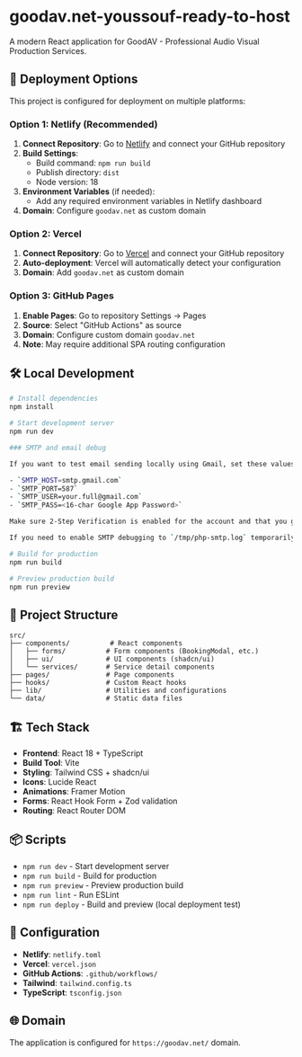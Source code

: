# goodav.net-youssouf-ready-to-host

A modern React application for GoodAV - Professional Audio Visual Production Services.

## 🚀 Deployment Options

This project is configured for deployment on multiple platforms:

### Option 1: Netlify (Recommended)
1. **Connect Repository**: Go to [Netlify](https://netlify.com) and connect your GitHub repository
2. **Build Settings**:
   - Build command: `npm run build`
   - Publish directory: `dist`
   - Node version: 18
3. **Environment Variables** (if needed):
   - Add any required environment variables in Netlify dashboard
4. **Domain**: Configure `goodav.net` as custom domain

### Option 2: Vercel
1. **Connect Repository**: Go to [Vercel](https://vercel.com) and connect your GitHub repository
2. **Auto-deployment**: Vercel will automatically detect your configuration
3. **Domain**: Add `goodav.net` as custom domain

### Option 3: GitHub Pages
1. **Enable Pages**: Go to repository Settings → Pages
2. **Source**: Select "GitHub Actions" as source
3. **Domain**: Configure custom domain `goodav.net`
4. **Note**: May require additional SPA routing configuration

## 🛠️ Local Development

```bash
# Install dependencies
npm install

# Start development server
npm run dev

### SMTP and email debug

If you want to test email sending locally using Gmail, set these values in `.env`:

- `SMTP_HOST=smtp.gmail.com`
- `SMTP_PORT=587`
- `SMTP_USER=your.full@gmail.com`
- `SMTP_PASS=<16-char Google App Password>`

Make sure 2-Step Verification is enabled for the account and that you generated an App Password (16 characters). After updating `.env`, restart the PHP server so it picks up the new values.

If you need to enable SMTP debugging to `/tmp/php-smtp.log` temporarily, set `ENABLE_SMTP_DEBUG=1` in `.env`. Keep this off in normal use.

# Build for production
npm run build

# Preview production build
npm run preview
```

## 📁 Project Structure

```
src/
├── components/          # React components
│   ├── forms/          # Form components (BookingModal, etc.)
│   ├── ui/             # UI components (shadcn/ui)
│   └── services/       # Service detail components
├── pages/              # Page components
├── hooks/              # Custom React hooks
├── lib/                # Utilities and configurations
└── data/               # Static data files
```

## 🏗️ Tech Stack

- **Frontend**: React 18 + TypeScript
- **Build Tool**: Vite
- **Styling**: Tailwind CSS + shadcn/ui
- **Icons**: Lucide React
- **Animations**: Framer Motion
- **Forms**: React Hook Form + Zod validation
- **Routing**: React Router DOM

## 📦 Scripts

- `npm run dev` - Start development server
- `npm run build` - Build for production
- `npm run preview` - Preview production build
- `npm run lint` - Run ESLint
- `npm run deploy` - Build and preview (local deployment test)

## 🔧 Configuration

- **Netlify**: `netlify.toml`
- **Vercel**: `vercel.json`
- **GitHub Actions**: `.github/workflows/`
- **Tailwind**: `tailwind.config.ts`
- **TypeScript**: `tsconfig.json`

## 🌐 Domain

The application is configured for `https://goodav.net/` domain.
